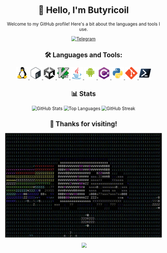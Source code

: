 <div align="center">
  <h1>👋 Hello, I'm Butyricoil</h1>
  <p>Welcome to my GitHub profile! Here's a bit about the languages and tools I use.</p>
  <a href="https://t.me/kokobeeline" target="_blank">
    <img src="https://img.shields.io/badge/Telegram-%2300BFFF?logo=Telegram&logoColor=white" alt="Telegram">
  </a>
</div>

<h2 align="center">🛠️ Languages and Tools:</h2>
<p align="center">
  <a href="https://www.linux.org/" target="_blank">
    <img src="https://raw.githubusercontent.com/devicons/devicon/master/icons/linux/linux-original.svg" alt="Linux" width="40" height="40" />
  </a>
  <a href="https://www.gnu.org/software/bash/" target="_blank">
    <img src="https://raw.githubusercontent.com/devicons/devicon/master/icons/bash/bash-original.svg" alt="Bash" width="40" height="40" />
  </a>
  <a href="https://unity.com/" target="_blank">
    <img src="https://raw.githubusercontent.com/devicons/devicon/master/icons/unity/unity-original.svg" alt="Unity" width="40" height="40" />
  </a>
  <a href="https://www.vim.org/" target="_blank">
    <img src="https://raw.githubusercontent.com/devicons/devicon/master/icons/vim/vim-original.svg" alt="Vim" width="40" height="40" />
  </a>
  <a href="https://www.java.com" target="_blank">
    <img src="https://raw.githubusercontent.com/devicons/devicon/master/icons/java/java-original.svg" alt="Java" width="40" height="40" />
  </a>
  <a href="https://developer.android.com" target="_blank">
    <img src="https://raw.githubusercontent.com/devicons/devicon/master/icons/android/android-original-wordmark.svg" alt="Android" width="40" height="40" />
  </a>
  <a href="https://docs.microsoft.com/en-us/dotnet/csharp/" target="_blank">
    <img src="https://raw.githubusercontent.com/devicons/devicon/master/icons/csharp/csharp-original.svg" alt="C#" width="40" height="40" />
  </a>
  <a href="https://www.python.org" target="_blank">
    <img src="https://raw.githubusercontent.com/devicons/devicon/master/icons/python/python-original.svg" alt="Python" width="40" height="40" />
  </a>
  <a href="https://git-scm.com/" target="_blank">
    <img src="https://raw.githubusercontent.com/devicons/devicon/master/icons/git/git-original.svg" alt="Git" width="40" height="40" />
  </a>
  <a href="https://docs.microsoft.com/en-us/powershell/" target="_blank">
    <img src="https://raw.githubusercontent.com/devicons/devicon/master/icons/powershell/powershell-original.svg" alt="PowerShell" width="40" height="40" />
  </a>
</p>

<div align="center">
  <h2>📊 Stats</h2>
  <img src="https://github-readme-stats.vercel.app/api?username=Butyricoil&show_icons=true&locale=en&theme=tokyonight" alt="GitHub Stats" />
  <img src="https://github-readme-stats.vercel.app/api/top-langs?username=Butyricoil&show_icons=true&locale=en&layout=compact&theme=tokyonight" alt="Top Languages" />
  <img src="https://github-readme-streak-stats.herokuapp.com/?user=Butyricoil&theme=tokyonight" alt="GitHub Streak" />
</div>

<div align="center">
  <h2>🙏 Thanks for visiting!</h2>
  <img src="https://github.com/khrome/ansi-gif/blob/HEAD/Samples/nyan.gif?raw=true" />


</div>

<p align="center">
  <img src="https://komarev.com/ghpvc/?username=Butyricoil&style=flat-square&color=blueviolet" alt="">
  <img src="https://img.shields.io/github/followers/Butyricoil?logo=github&style=for-the-badge&color=0891b2&labelColor=1c1917" /> 
</p>
